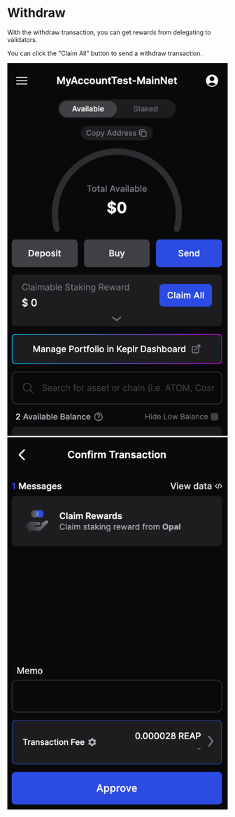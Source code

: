 # Withdraw

With the withdraw transaction, you can get rewards from delegating to validators.

You can click the "Claim All" button to send a withdraw transaction.

![](<../../.gitbook/assets/image (75).png>)![](<../../.gitbook/assets/image (76).png>)

